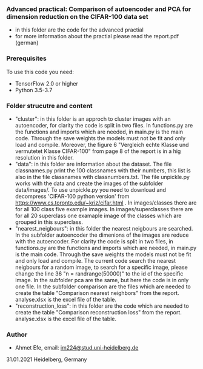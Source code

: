 ### Advanced practical: Comparison of autoencoder and PCA for dimension reduction on the CIFAR-100 data set ###

+ in this folder are the code for the advanced practial 
+ for more information about the practial please read the report.pdf (german)

### Prerequisites ###

To use this code you need:

+ TensorFlow 2.0 or higher
+ Python 3.5-3.7

### Folder strucutre and content  ###

+ "cluster": in this folder is an approch to cluster images with an autoencoder, for clarity the code is split in two files. In functions.py are the functions and imports which are needed, in main.py is the main code. Through the save weights the models must not be fit and only load and compile. Moreover, the figure 6 "Vergleich echte Klasse und vermutetet Klasse CIFAR-100" from page 8 of the report is in a hig resolution in this folder.  
+ "data": in this folder are information about the dataset. The file classnames.py print the 100 classnames with their numbers, this list is also in the file classnames with classnumbers.txt. The file unpickle.py works with the data and create the images of the subfolder data/images/. To use unpickle.py you need to download and decompress 'CIFAR-100 python version' from https://www.cs.toronto.edu/~kriz/cifar.html . In images/classes there are for all 100 class five example images. In images/superclasses there are for all 20 superclass one examaple image of the classes which are grouped in this superclass.
+ "nearest_neigbours": in this folder the nearest neigbours are searched. In the subfolder autoencoder the dimenions of the images are reduce with the autoencoder. For clarity the code is split in two files, in functions.py are the functions and imports which are needed, in main.py is the main code. Through the save weights the models must not be fit and only load and compile. The current code search the nearest neigbours for a random image, to search for a specific image, please change the line 36 "n = randrange(50000)" to the id of the specific image. In the subfolder pca are the same, but here the code is in only one file. In the subfolder comparison are the files which are needed to create the table "Comparison nearest neighbors" from the report. analyse.xlsx is the excel file of the table.
+ "reconstruction_loss": in this folder are the code which are needed to create the table "Comparison reconstruction loss" from the report. analyse.xlsx is the excel file of the table.


### Author ###

+ Ahmet Efe, email: im224@stud.uni-heidelberg.de

31.01.2021 Heidelberg, Germany
